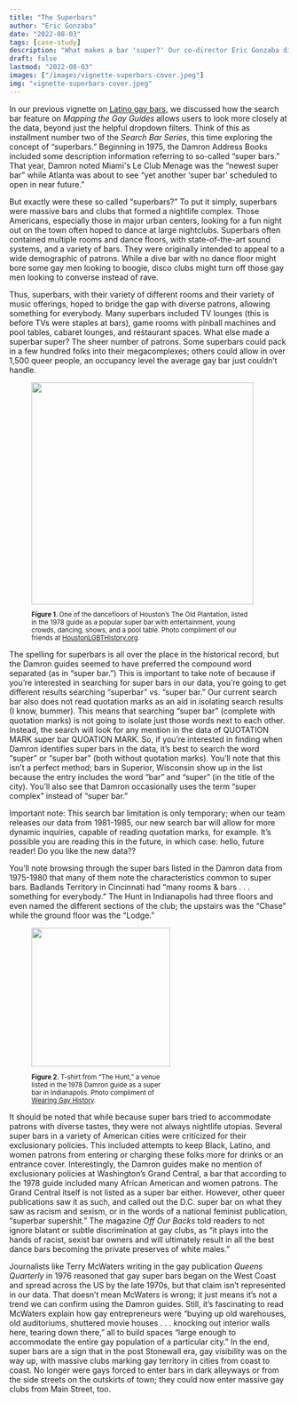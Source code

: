 ```yaml
---
title: "The Superbars"
author: "Eric Gonzaba"
date: "2022-08-03"
tags: [case-study]
description: "What makes a bar 'super?' Our co-director Eric Gonzaba dives into spaces marked as “superbars,” a new type of venue for gay Americans listed in the Damron guides beginning in the 1970s."
draft: false
lastmod: "2022-08-03"
images: ["/images/vignette-superbars-cover.jpeg"]
img: "vignette-superbars-cover.jpeg"
---
```


In our previous vignette on [Latino gay bars,](/articles/finding-latin-spaces-with-search-bar/) we discussed how the search bar feature on _Mapping the Gay Guides_ allows users to look more closely at the data, beyond just the helpful dropdown filters. Think of this as installment number two of the _Search Bar Series_, this time exploring the concept of “superbars.” Beginning in 1975, the Damron Address Books included some description information referring to so-called “super bars.” That year, Damron noted Miami's Le Club Menage was the “newest super bar” while Atlanta was about to see “yet another ‘super bar’ scheduled to open in near future.”

But exactly were these so called “superbars?” To put it simply, superbars were massive bars and clubs that formed a nightlife complex. Those Americans, especially those in major urban centers, looking for a fun night out on the town often hoped to dance at large nightclubs. Superbars often contained multiple rooms and dance floors, with state-of-the-art sound systems, and a variety of bars. They were originally intended to appeal to a wide demographic of patrons. While a dive bar with no dance floor might bore some gay men looking to boogie, disco clubs might turn off those gay men looking to converse instead of rave.

Thus, superbars, with their variety of different rooms and their variety of music offerings, hoped to bridge the gap with diverse patrons, allowing something for everybody. Many superbars included TV lounges (this is before TVs were staples at bars), game rooms with pinball machines and pool tables, cabaret lounges, and restaurant spaces. What else made a superbar super? The sheer number of patrons. Some superbars could pack in a few hundred folks into their megacomplexes; others could allow in over 1,500 queer people, an occupancy level the average gay bar just couldn’t handle.

<figure>
<img src="/images/vignette-superbars-fig1.jpeg" class="image-right" style="width:400px;">
<figcaption class="caption-right alert-secondary" role="alert" style="width:400px;"><small><p><b>Figure 1. </b>One of the dancefloors of Houston’s The Old Plantation, listed in the 1978 guide as a popular super bar with entertainment, young crowds, dancing, shows, and a pool table. Photo compliment of our friends at <a href="http://www.houstonLGBTHistory.org">HoustonLGBTHistory.org</a>. </p></small></figcaption>
</figure>

The spelling for superbars is all over the place in the historical record, but the Damron guides seemed to have preferred the compound word separated (as in “super bar.”) This is important to take note of because if you’re interested in searching for super bars in our data, you’re going to get different results searching “superbar” vs. “super bar.” Our current search bar also does not read quotation marks as an aid in isolating search results (I know, bummer). This means that searching “super bar” (complete with quotation marks) is not going to isolate just those words next to each other. Instead, the search will look for any mention in the data of QUOTATION MARK super bar QUOATION MARK. So, if you’re interested in finding when Damron identifies super bars in the data, it’s best to search the word “super” or “super bar” (both without quotation marks). You’ll note that this isn’t a perfect method; bars in Superior, Wisconsin show up in the list because the entry includes the word “bar” and “super” (in the title of the city). You’ll also see that Damron occasionally uses the term “super complex” instead of “super bar.”

Important note:  This search bar limitation is only temporary; when our team releases our data from 1981-1985, our new search bar will allow for more dynamic inquiries, capable of reading quotation marks, for example. It’s possible you are reading this in the future, in which case: hello, future reader! Do you like the new data??

You’ll note browsing through the super bars listed in the Damron data from 1975-1980 that many of them note the characteristics common to super bars. Badlands Territory in Cincinnati had “many rooms & bars . . . something for everybody.” The Hunt in Indianapolis had three floors and even named the different sections of the club; the upstairs was the “Chase” while the ground floor was the “Lodge.”

<figure>
<img src="/images/vignette-superbars-fig2.jpeg" class="image-left" style="width: 250px;">
<figcaption class="caption-left alert-secondary" role="alert" style="width:250px;"><small><p><b>Figure 2. </b>T-shirt from “The Hunt,” a venue listed in the 1978 Damron guide as a super bar in Indianapolis. Photo compliment of <a href="https://wearinggayhistory.com/">Wearing Gay History</a>.</p></small></figcaption>
</figure>

It should be noted that while because super bars tried to accommodate patrons with diverse tastes, they were not always nightlife utopias. Several super bars in a variety of American cities were criticized for their exclusionary policies. This included attempts to keep Black, Latino, and women patrons from entering or charging these folks more for drinks or an entrance cover. Interestingly, the Damron guides make no mention of exclusionary policies at Washington’s Grand Central, a bar that according to the 1978 guide included many African American and women patrons. The Grand Central itself is not listed as a super bar either. However, other queer publications saw it as such, and called out the D.C. super bar on what they saw as racism and sexism, or in the words of a national feminist publication, “superbar supershit.” The magazine _Off Our Backs_ told readers to not ignore blatant or subtle discrimination at gay clubs, as “it plays into the hands of racist, sexist bar owners and will ultimately result in all the best dance bars becoming the private preserves of white males.”


Journalists like Terry McWaters writing in the gay publication _Queens Quarterly_ in 1976 reasoned that gay super bars began on the West Coast and spread across the US by the late 1970s, but that claim isn’t represented in our data. That doesn’t mean McWaters is wrong; it just means it’s not a trend we can confirm using the Damron guides. Still, it’s fascinating to read McWaters explain how gay entrepreneurs were “buying up old warehouses, old auditoriums, shuttered movie houses . . . knocking out interior walls here, tearing down there,” all to build spaces “large enough to accommodate the entire gay population of a particular city.” In the end, super bars are a sign that in the post Stonewall era, gay visibility was on the way up, with massive clubs marking gay territory in cities from coast to coast. No longer were gays forced to enter bars in dark alleyways or from the side streets on the outskirts of town; they could now enter massive gay clubs from Main Street, too.

